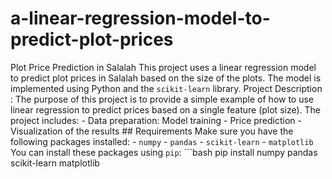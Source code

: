 # a-linear-regression-model-to-predict-plot-prices
 Plot Price Prediction in Salalah  This project uses a linear regression model to predict plot prices in Salalah based on the size of the plots. The model is implemented using Python and the `scikit-learn` library. Project Description : The purpose of this project is to provide a simple example of how to use linear regression to predict prices based on a single feature (plot size). The project includes: - 
 Data preparation: Model training - Price prediction - Visualization of the results  ## Requirements  Make sure you have the following packages installed: - `numpy` - `pandas` - `scikit-learn` - `matplotlib`  You can install these packages using `pip`:  ```bash pip install numpy pandas scikit-learn matplotlib
